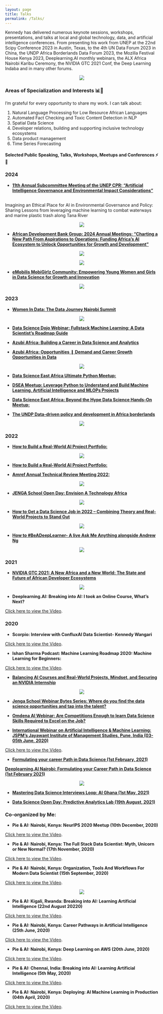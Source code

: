 ```yaml
---
layout: page
title: Talks 
permalink: /Talks/
---
```


Kennedy has delivered numerous keynote sessions, workshops, presentations, and talks at local and global technology, data, and artificial intelligence conferences. From presenting his work from UNEP at the 22nd Scipy Conference 2023 in Austin, Texas, to the 4th UN Data Forum 2023 in China, the UNDP Africa Borderlands Data Forum 2023, the Mozilla Festival House Kenya 2023, Deeplearning.AI monthly webinars, the ALX Africa Nairobi Karibu Ceremony, the NVIDIA GTC 2021 Conf, the Deep Learning Indaba and in many other forums.

<center>
  <figure>
    <img src="https://raw.githubusercontent.com/kennedykwangari/kennedykwangari.github.io/master/images/undp.jpg">
      </figure>
</center>

### Areas of Specialization and Interests 📊🤖

I’m grateful for every opportunity to share my work. I can talk about:

1.	Natural Language Processing for Low Resource African Languages
2.	Automated Fact Checking and Toxic Content Detection in NLP
4.	Spatial Data Science
5.	Developer relations, building and supporting inclusive technology ecosystems
6.	Data product management
7.	Time Series Forecasting

#### Selected Public Speaking, Talks, Workshops, Meetups and Conferences ⚡🧠

### 2024

- [**11th Annual Subcommittee Meeting of the UNEP CPR: “Artificial Intelligence Governance and Environmental Impact Considerations”**](https://wedocs.unep.org/bitstream/handle/20.500.11822/45779/Draft-conceptnote-special-event-AI-9July2024.pdf?sequence=3)

<br>
Imagining an Ethical Place for AI in Environmental Governance and Policy: Sharing Lessons from leveraging machine learning to combat waterways and marine plastic trash along Tana River
 
</br>

<center>
  <figure>
    <img src="https://raw.githubusercontent.com/kennedykwangari/kennedykwangari.github.io/master/images/UNEP.jpg">
      </figure>
</center>


- [**African Development Bank Group: 2024 Annual Meetings: “Charting a New Path From Aspirations to Operations: Funding Africa’s AI Ecosystem to Unlock Opportunities for Growth and Development”**](https://x.com/AfDB_Group/status/1794364385374462182)

<center>
  <figure>
    <img src="https://raw.githubusercontent.com/kennedykwangari/kennedykwangari.github.io/master/images/AFBD2024.jfif">
      </figure>
</center>


<center>
  <figure>
    <img src="https://raw.githubusercontent.com/kennedykwangari/kennedykwangari.github.io/master/images/kennedyafdb.jpg">
      </figure>
</center>



- [**eMobilis MobiGirlz Community: Empowering Young Women and Girls in Data Science for Growth and Innovation**](https://twitter.com/MobbiGirlz/status/1762094091557339574)

<center>
  <figure>
    <img src="https://raw.githubusercontent.com/kennedykwangari/kennedykwangari.github.io/master/images/MobiGirlz.jfif">
      </figure>
</center>


### 2023

- [**Women In Data: The Data Journey Nairobi Summit**](https://twitter.com/womenindataorg/status/1674713197482213377?t=7N0g9mX5Q73vhKFizMk2GA&s=19)

<center>
  <figure>
    <img src="https://raw.githubusercontent.com/kennedykwangari/kennedykwangari.github.io/master/images/kennedynairobi.jpg">
      </figure>
</center>

- [**Data Science Dojo Webinar: Fullstack Machine Learning: A Data Scientist’s  Roadmap Guide**](https://twitter.com/DataScienceDojo/status/1676654430668595201?t=eObnAZp92Ua_-oXxl-ixMA&s=19)


- [**Azubi Africa: Building a Career in Data Science and Analytics**](https://twitter.com/AzubiAfrica/status/1651156723468496907?t=0EwB9XeRjepdXSLMxn1_mQ&s=19)

- [**Azubi Africa: Opportunities ❙ Demand and Career Growth Opportunities in Data**](https://twitter.com/AzubiAfrica/status/1676181044058357762?t=Y4hZewdK-2Qwq5PTaED16w&s=19)

<center>
  <figure>
    <img src="https://raw.githubusercontent.com/kennedykwangari/kennedykwangari.github.io/master/images/alxkaribu.jpg">
      </figure>
</center>


- [**Data Science East Africa Ultimate Python Meetup:**](https://twitter.com/DSEAfrica/status/1534088867422384128?t=fcMhCt88mLkxTRvL7FRrqQ&s=19)
  
- [**DSEA Meetup: Leverage Python to Understand and Build Machine Learning, Artificial Intelligence and MLOPs Projects**](https://twitter.com/DSEAfrica/status/1539263687453712384?t=QKZbylNe6VmWasrUiaodvw&s=19)

- [**Data Science East Africa: Beyond the Hype Data Science Hands-On Meetup:**](https://twitter.com/LuxDevHQ/status/1637790023570292738?t=XIrN_7NNGBWr7P8_5XT9zQ&s=19)


- [**The UNDP Data-driven policy and development in Africa borderlands**](https://www.undp.org/africa/africa-borderlands-centre/blog/data-driven-policy-and-development-africa-borderlands)

<center>
  <figure>
    <img src="https://raw.githubusercontent.com/kennedykwangari/kennedykwangari.github.io/master/images/kennedydata3.jpg">
      </figure>
</center>


### 2022

- [**How to Build a Real-World AI Project Portfolio:**](https://www.youtube.com/live/ctpl3PMU-B4?si=zBoY2-d5SFufz_tP)

<center>
  <figure>
    <img src="https://raw.githubusercontent.com/kennedykwangari/kennedykwangari.github.io/master/images/kennedydli2022.jpg">
      </figure>
</center>

- [**How to Build a Real-World AI Project Portfolio:**](https://twitter.com/DeepLearningAI/status/1592233101010558976?t=JHdc4e_7ju3Xyr5rb-Zagg&s=19)


- [**Amref Annual Technical Review Meeting 2022:**](https://twitter.com/Amref_Kenya/status/1585105307185082368?t=eTx6oJIy8fR12NU2qmik0Q&s=19)

<center>
  <figure>
    <img src="https://raw.githubusercontent.com/kennedykwangari/kennedykwangari.github.io/master/images/kennedyamref.jpg">
      </figure>
</center>


- [**JENGA School Open Day: Envision A Technology Africa**](https://twitter.com/JENGASchool/status/1547980414647558144?t=H2-WIXRqRAXCqm_Ji6h4TQ&s=19)

<center>
  <figure>
    <img src="https://raw.githubusercontent.com/kennedykwangari/kennedykwangari.github.io/master/images/kennedyjenga.jpg">
      </figure>
</center>


- [**How to Get a Data Science Job in 2022 – Combining Theory and Real-World Projects to Stand Out**](https://twitter.com/womenindataorg/status/1674713197482213377?t=7N0g9mX5Q73vhKFizMk2GA&s=19)

<center>
  <figure>
    <img src="https://raw.githubusercontent.com/kennedykwangari/kennedykwangari.github.io/master/images/omdena.jpg">
      </figure>
</center>


- [**How to #BeADeepLearner- A live Ask Me Anything alongside Andrew Ng**](https://www.eventbrite.com/e/how-to-beadeeplearner-a-live-ask-me-anything-tickets-228151977707?aff=ebdsoporgprofile)

<center>
  <figure>
    <img src="https://raw.githubusercontent.com/kennedykwangari/kennedykwangari.github.io/master/images/dli.jfif">
      </figure>
</center>

### 2021

- [**NVIDIA GTC 2021:   A New Africa and a New World: The State and Future of African Developer Ecosystems**](https://www.nvidia.cn/on-demand/session/gtcspring21-e32500/?playlistId=playList-efd5379e-ca6f-4121-b375-37db43c0b3dd)

<center>
  <figure>
    <img src="https://raw.githubusercontent.com/kennedykwangari/kennedykwangari.github.io/master/images/nvidia.jpg">
      </figure>
</center>


 - **Deeplearning.AI:  Breaking into AI: I took an Online Course, What’s Next?**
<p> <a href="https://www.youtube.com/watch?v=QSLh7CUEfXA">Click here to view the Video</a>.</p>

### 2020

- **Scorpio: Interview with ConfluxAI Data Scientist- Kennedy Wangari**
<p> <a href="https://www.youtube.com/watch?v=DsYCAUrxutc">Click here to view the Video</a>.</p>


- **Ishan Sharma Podcast: Machine Learning Roadmap 2020: Machine Learning for Beginners:**
<p> <a href="https://www.youtube.com/watch?v=1ipW1sVIwiM">Click here to view the Video</a>.</p>


- [**Balancing AI Courses and Real-World Projects, Mindset, and Securing an NVIDIA Internship**](https://omdena.com/blog/nvidia-ai/)


<center>
  <figure>
    <img src="https://raw.githubusercontent.com/kennedykwangari/kennedykwangari.github.io/master/images/omdenaevent1.jpg">
      </figure>
</center>


- [**Jenga School Webinar Bytes Series: Where do you find the data science opportunities and tap into the talent?**](https://twitter.com/JENGASchool/status/1323675680077471745/photo/1)



- [**Omdena AI Webinar: Are Competitions Enough to learn Data Science Skills Required to Excel on the Job?**](https://omdena.com/blog/data-science-skills-required/)


- [**International Webinar on Artificial Intelligence & Machine Learning: JSPM’s Jayawant Institute of Management Studies, Pune, India (03-05th June, 2020)**](https://www.facebook.com/jspmjims/posts/international-webinar-on-ai-machine-learning-jspms-jayawant-institute-of-managem/3307946485891445/)

<p> <a href="https://www.youtube.com/watch?v=gK622zgDcOI">Click here to view the Video</a>.</p>



 
- [**Formulating your career Path in Data Science (1st February, 2021)**](https://medium.com/@grivineochieng/first-pie-ai-meetup-kenya-c6dd756929b1)

[**Deeplearning.AI Nairobi: Formulating your Career Path in Data Science (1st February 2021)**](https://www.deeplearning.ai/event/pie-ai-juja/)


<center>
  <figure>
    <img src="https://raw.githubusercontent.com/kennedykwangari/kennedykwangari.github.io/master/images/kennedykwangari11.png">
      </figure>
</center>



- [**Mastering Data Science Interviews Loop: AI Ghana (1st May, 2021)**](https://twitter.com/AIGhana1/status/1386966310601609216)


- [**Data Science Open Day: Predictive Analytics Lab (19th August, 2021)**](https://www.facebook.com/predictiveanalyticske/photos/a.1273856936066227/4258488207603070/)



### Co-organized by Me:


- **Pie & AI: Nairobi, Kenya: NeurIPS 2020 Meetup (10th December, 2020)**
<p> <a href="https://www.youtube.com/watch?v=um73FhxAjBs">Click here to view the Video</a>.</p>



- **Pie & AI: Nairobi, Kenya: The Full Stack Data Scientist: Myth, Unicorn or New Normal? (17th November, 2020)**
<p> <a href="https://www.youtube.com/watch?v=bGzF2oi-veE">Click here to view the Video</a>.</p>



 - **Pie & AI: Nairobi, Kenya: Organization, Tools And Workflows For Modern Data Scientist (15th September, 2020)**
<p> <a href="https://www.youtube.com/watch?v=YoS69_4zWHQ">Click here to view the Video</a>.</p>

<center>
  <figure>
    <img src="https://raw.githubusercontent.com/kennedykwangari/kennedykwangari.github.io/master/images/Omdenawebinar.jpg">
      </figure>
</center>


- **Pie & AI: Kigali, Rwanda: Breaking into AI: Learning Artificial Intelligence (22nd August 20220)**
<p> <a href="https://www.youtube.com/watch?v=zVwl3MYomy4">Click here to view the Video</a>.</p>



- **Pie & AI: Nairobi, Kenya: Career Pathways in Artificial Intelligence (25th June, 2020)**
<p> <a href="https://www.youtube.com/watch?v=ijYJF0V77PA">Click here to view the Video</a>.</p>



- **Pie & AI: Nairobi, Kenya: Deep Learning on AWS (20th June, 2020)**
<p> <a href="https://www.youtube.com/watch?v=xMULvvj9RdM">Click here to view the Video</a>.</p>



 - **Pie & AI: Chennai, India: Breaking into AI: Learning Artificial Intelligence (5th May, 2020)**
<p> <a href="https://www.youtube.com/watch?v=xJYlQ8XgFdk">Click here to view the Video</a>.</p>



- **Pie & AI: Nairobi, Kenya: Deploying: AI Machine Learning in Production (04th April, 2020)**
<p> <a href="https://www.youtube.com/watch?v=LNtQvnDxsew&t=4s">Click here to view the Video</a>.</p>

